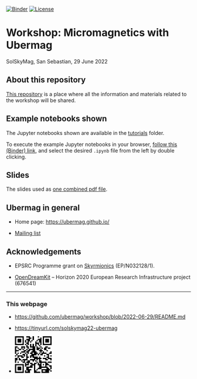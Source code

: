 [![Binder](https://mybinder.org/badge_logo.svg)](https://mybinder.org/v2/gh/ubermag/workshop/2022-06-29?urlpath=lab/tree/tutorials) [![License](https://img.shields.io/badge/License-BSD%203--Clause-blue.svg)](https://opensource.org/licenses/BSD-3-Clause) 

# Workshop: Micromagnetics with Ubermag

SolSkyMag, San Sebastian, 29 June 2022

## About this repository

[This repository](https://github.com/ubermag/workshop/tree/2022-06-29) is a place where all the information and materials related to
the workshop will be shared. 

## Example notebooks shown

The Jupyter notebooks shown are available in the [tutorials](tutorials) folder.

To execute the example Jupyter notebooks in your browser, [follow this (Binder) link](https://mybinder.org/v2/gh/ubermag/workshop/2022-06-29?urlpath=lab/tree/tutorials), and select the desired `.ipynb` file from the left by double clicking.

## Slides

The slides used as [one combined pdf file](slides/introduction-and-closing.pdf).

## Ubermag in general

- Home page: https://ubermag.github.io/

- [Mailing list](https://listserv.gwdg.de/mailman/listinfo/ubermag-users)

## Acknowledgements

- EPSRC Programme grant on [Skyrmionics](http://www.skyrmions.ac.uk)
  (EP/N032128/1).
  
- [OpenDreamKit](http://opendreamkit.org/) – Horizon 2020 European Research
  Infrastructure project (676541)

-------------------

### This webpage 

- https://github.com/ubermag/workshop/blob/2022-06-29/README.md
- https://tinyurl.com/solskymag22-ubermag

- <img src="media/solskymag22-ubermag-400.png" width="100">



